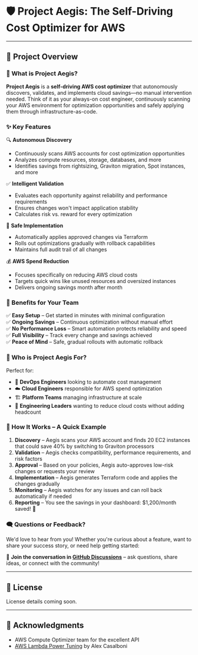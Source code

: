 # 🛡️ Project Aegis: The Self-Driving Cost Optimizer for AWS

---

## 📖 Project Overview

### 🚀 What is Project Aegis?

**Project Aegis** is a **self-driving AWS cost optimizer** that autonomously discovers, validates, and implements cloud savings—no manual intervention needed. Think of it as your always-on cost engineer, continuously scanning your AWS environment for optimization opportunities and safely applying them through infrastructure-as-code.

### ✨ Key Features

🔍 **Autonomous Discovery**
- Continuously scans AWS accounts for cost optimization opportunities
- Analyzes compute resources, storage, databases, and more
- Identifies savings from rightsizing, Graviton migration, Spot instances, and more

✅ **Intelligent Validation**
- Evaluates each opportunity against reliability and performance requirements
- Ensures changes won't impact application stability
- Calculates risk vs. reward for every optimization

🤖 **Safe Implementation**
- Automatically applies approved changes via Terraform
- Rolls out optimizations gradually with rollback capabilities
- Maintains full audit trail of all changes

💰 **AWS Spend Reduction**
- Focuses specifically on reducing AWS cloud costs
- Targets quick wins like unused resources and oversized instances
- Delivers ongoing savings month after month

### 🎁 Benefits for Your Team

✅ **Easy Setup** – Get started in minutes with minimal configuration  
✅ **Ongoing Savings** – Continuous optimization without manual effort  
✅ **No Performance Loss** – Smart automation protects reliability and speed  
✅ **Full Visibility** – Track every change and savings achieved  
✅ **Peace of Mind** – Safe, gradual rollouts with automatic rollback

### 👥 Who is Project Aegis For?

Perfect for:
- 🔧 **DevOps Engineers** looking to automate cost management
- ☁️ **Cloud Engineers** responsible for AWS spend optimization
- 🏗️ **Platform Teams** managing infrastructure at scale
- 💼 **Engineering Leaders** wanting to reduce cloud costs without adding headcount

### 🔄 How It Works – A Quick Example

1. **Discovery** – Aegis scans your AWS account and finds 20 EC2 instances that could save 40% by switching to Graviton processors
2. **Validation** – Aegis checks compatibility, performance requirements, and risk factors
3. **Approval** – Based on your policies, Aegis auto-approves low-risk changes or requests your review
4. **Implementation** – Aegis generates Terraform code and applies the changes gradually
5. **Monitoring** – Aegis watches for any issues and can roll back automatically if needed
6. **Reporting** – You see the savings in your dashboard: $1,200/month saved! 🎉

### 🗨️ Questions or Feedback?

We'd love to hear from you! Whether you're curious about a feature, want to share your success story, or need help getting started:

💬 **Join the conversation in [GitHub Discussions](https://github.com/moatazalsbak/project-aegis/discussions)** – ask questions, share ideas, or connect with the community!

---

## 📄 License

License details coming soon.

---

## 🌟 Acknowledgments

- AWS Compute Optimizer team for the excellent API
- [AWS Lambda Power Tuning](https://github.com/alexcasalboni/aws-lambda-power-tuning) by Alex Casalboni
